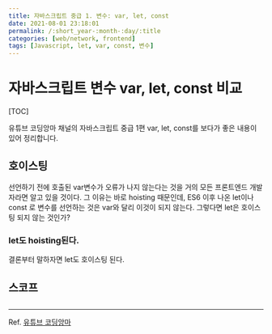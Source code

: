 ```yaml
---
title: 자바스크립트 중급 1. 변수: var, let, const
date: 2021-08-01 23:18:01
permalink: /:short_year-:month-:day/:title
categories: [web/network, frontend]
tags: [Javascript, let, var, const, 변수]
---
```


# 자바스크립트 변수 var, let, const 비교

[TOC]

유튜브 코딩앙마 채널의 자바스크립트 중급 1편 var, let, const를 보다가 좋은 내용이 있어 정리합니다.



## 호이스팅 

선언하기 전에 호출된 var변수가 오류가 나지 않는다는 것을 거의 모든 프론트엔드 개발자라면 알고 있을 것이다. 그 이유는 바로 hoisting 때문인데, ES6 이후 나온 let이나 const 로 변수를 선언하는 것은 var와 달리 이것이 되지 않는다. 그렇다면 let은 호이스팅 되지 않는 것인가?



### let도 hoisting된다.

결론부터 말하자면 let도 호이스팅 된다.





## 스코프



## 




---
Ref.
[유튜브 코딩앙마](https://www.youtube.com/watch?v=ocGc-AmWSnQ&list=PLZKTXPmaJk8JZ2NAC538UzhY_UNqMdZB4)